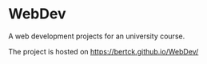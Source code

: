 # WebDev
A web development projects for an university course.

The project is hosted on
https://bertck.github.io/WebDev/
